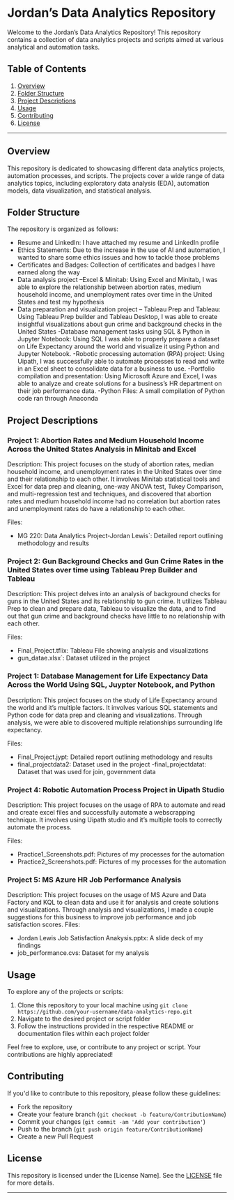 # Jordan’s Data Analytics Repository

Welcome to the Jordan’s Data Analytics Repository! This repository contains a collection of data analytics projects and scripts aimed at various analytical and automation tasks.

## Table of Contents

1. [Overview](#overview)
2. [Folder Structure](#folder-structure)
3. [Project Descriptions](#project-descriptions)
4. [Usage](#usage)
5. [Contributing](#contributing)
6. [License](#license)

---

## Overview

This repository is dedicated to showcasing different data analytics projects, automation processes, and scripts. The projects cover a wide range of data analytics topics, including exploratory data analysis (EDA), automation models, data visualization, and statistical analysis.

## Folder Structure

The repository is organized as follows:

- Resume and LinkedIn: I have attached my resume and LinkedIn profile
- Ethics Statements: Due to the increase in the use of AI and automation, I wanted to share some ethics issues and how to tackle those problems
- Certificates and Badges: Collection of certificates and badges I have earned along the way
- Data analysis project –Excel & Minitab: Using Excel and Minitab, I was able to explore the relationship between abortion rates, medium household income, and unemployment rates over time in the United States and test my hypothesis 
- Data preparation and visualization project – Tableau Prep and Tableau: Using Tableau Prep builder and Tableau Desktop, I was able to create insightful visualizations about gun crime and background checks in the United States
-Database management tasks using SQL & Python in Jupyter Notebook: Using SQL I was able to properly prepare a dataset on Life Expectancy around the world and visualize it using Python and Jupyter Notebook.
-Robotic processing automation (RPA) project: Using Uipath, I was successfully able to automate processes to read and write in an Excel sheet to consolidate data for a business to use. 
-Portfolio compilation and presentation: Using Microsoft Azure and Excel, I was able to analyze and create solutions for a business’s HR department on their job performance data. 
-Python Files: A small compilation of Python code ran through Anaconda

## Project Descriptions

### Project 1: Abortion Rates and Medium Household Income Across the United States Analysis in Minitab and Excel

Description: This project focuses on the study of abortion rates, median household income, and unemployment rates in the United States over time and their relationship to each other. It involves Minitab statistical tools and Excel for data prep and cleaning, one-way ANOVA test, Tukey Comparison, and multi-regression test and techniques, and discovered that abortion rates and medium household income had no correlation but abortion rates and unemployment rates do have a relationship to each other.

Files:
- MG 220: Data Analytics Project-Jordan Lewis`: Detailed report outlining methodology and results


### Project 2: Gun Background Checks and Gun Crime Rates in the United States over time using Tableau Prep Builder and Tableau 

Description: This project delves into an analysis of background checks for guns in the United States and its relationship to gun crime. It utilizes Tableau Prep to clean and prepare data, Tableau to visualize the data, and to find out that gun crime and background checks have little to no relationship with each other.

Files:
- Final_Project.tflix: Tableau File showing analysis and visualizations
- gun_datae.xlsx`: Dataset utilized in the project



### Project 1: Database Management for Life Expectancy Data Across the World Using SQL, Juypter Notebook, and Python

Description: This project focuses on the study of Life Expectancy around the world and it’s multiple factors. It involves various SQL statements and Python code for data prep and cleaning and visualizations. Through analysis, we were able to  discovered multiple relationships surrounding life expectancy.

Files:
- Final_Project.jypt: Detailed report outlining methodology and results
- final_projectdata2: Dataset used in the project
-final_projectdatat: Dataset that was used for join, government data



### Project 4: Robotic Automation Process Project in Uipath Studio

Description: This project focuses on the usage of RPA to automate and read and create excel files and successfully automate a webscrapping technique. It involves using Uipath studio and it’s multiple tools to correctly automate the process. 

Files:
- Practice1_Screenshots.pdf: Pictures of my processes for the automation
- Practice2_Screenshots.pdf: Pictures of my processes for the automation


### Project 5: MS Azure HR Job Performance Analysis 

Description: This project focuses on the usage of MS Azure and Data Factory and KQL to clean data and use it for analysis and create solutions and visualizations. Through analysis and visualizations, I made a couple suggestions for this business to improve job performance and job satisfaction scores.
Files:
- Jordan Lewis Job Satisfaction Anakysis.pptx: A slide deck of my findings
- job_performance.cvs: Dataset for my analysis 



## Usage

To explore any of the projects or scripts:

1. Clone this repository to your local machine using `git clone https://github.com/your-username/data-analytics-repo.git`
2. Navigate to the desired project or script folder
3. Follow the instructions provided in the respective README or documentation files within each project folder

Feel free to explore, use, or contribute to any project or script. Your contributions are highly appreciated!

## Contributing

If you'd like to contribute to this repository, please follow these guidelines:
- Fork the repository
- Create your feature branch (`git checkout -b feature/ContributionName`)
- Commit your changes (`git commit -am 'Add your contribution'`)
- Push to the branch (`git push origin feature/ContributionName`)
- Create a new Pull Request

## License

This repository is licensed under the [License Name]. See the [LICENSE](LICENSE) file for more details.

---
